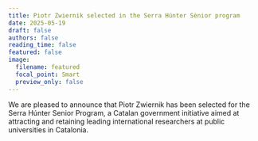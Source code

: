 ```yaml
---
title: Piotr Zwiernik selected in the Serra Húnter Sènior program
date: 2025-05-19
draft: false
authors: false
reading_time: false
featured: false
image:
  filename: featured
  focal_point: Smart
  preview_only: false
---
```

We are pleased to announce that Piotr Zwiernik has been selected for the  Serra Húnter Senior Program, a Catalan government initiative aimed at attracting and retaining leading international researchers at public universities in Catalonia. 
